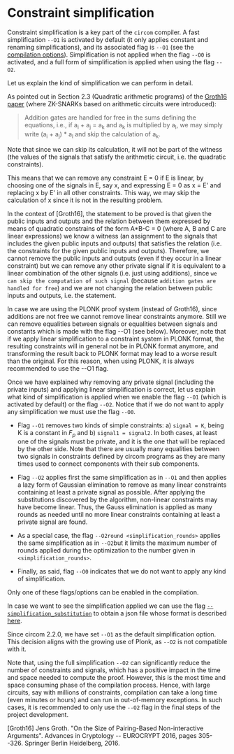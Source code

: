 # Constraint simplification

Constraint simplification is a key part of the `circom` compiler. A fast simplification `--O1` is activated by default (it only applies constant and renaming simplifications), and its associated flag is `--O1` (see the [compilation options](../../getting-started/compilation-options.md)). Simplification is not applied when the flag `--O0` is activated, and a full form of simplification is applied when using the flag `--O2`.

Let us explain the kind of simplification we can perform in detail.

As pointed out in Section 2.3 (Quadratic arithmetic programs) of the [Groth16 paper](https://eprint.iacr.org/2016/260) (where ZK-SNARKs based on arithmetic circuits were introduced): 

> Addition gates are handled for free in the sums defining the equations, i.e., if a<sub>i</sub> + a<sub>j</sub> = a<sub>k</sub> and a<sub>k</sub> is multiplied by a<sub>l</sub>, we may simply write (a<sub>i</sub> + a<sub>j</sub>) * a<sub>l</sub> and skip the calculation of a<sub>k</sub>.

Note that since we can skip its calculation, it will not be part of the witness (the values of the signals that satisfy the arithmetic circuit, i.e. the quadratic constraints).

This means that we can remove any constraint E = 0 if E is linear, by choosing one of the signals in E, say x, and expressing E = 0 as x = E' and replacing x by E' in all other constraints. This way, we may skip the calculation of x since it is not in the resulting problem.

In the context of [Groth16], the statement to be proved is that given the public inputs and outputs and the relation between them expressed by means of quadratic constrains of the form A*B-C = 0 (where A, B and C are linear expressions) we know a witness (an assignment to the signals that includes the given public inputs and outputs) that satisfies the relation (i.e. the constraints for the given public inputs and outputs). Therefore, we cannot remove the public inputs and outputs (even if they occur in a linear constraint) but we can remove any other private signal if it is equivalent to a linear combination of the other signals (i.e. just using additions), since `we can skip the computation of such signal` (because `addition gates are handled for free`) and we are not changing the relation between public inputs and outputs, i.e. the statement.

In case we are using the PLONK proof system (instead of Groth16), since additions are not free we cannot remove linear constraints anymore. Still we can remove equalities between signals or equalities between signals and constants which is made with the flag --O1 (see below). Moreover, note that if we apply linear simplification to a constraint system in PLONK format, the resulting constraints will in general not be in PLONK format anymore, and transforming the result back to PLONK format may lead to a worse result than the original. For this reason, when using PLONK, it is always recommended to use the --O1 flag.

Once we have explained why removing any private signal (including the private inputs) and applying linear simplification is correct, let us explain what kind of simplification is applied when we enable the flag `--O1` (which is activated by default) or the flag `--O2`. Notice that if we do not want to apply any simplification we must use the flag `--O0`.

* Flag ```--O1``` removes two kinds of simple constraints: a) ```signal = K```, being K is a constant in $F_p$ and b) ```signal1 = signal2```. In both cases, at least one of the signals must be private, and it is the one that will be replaced by the other side. Note that there are usually many equalities between two signals in constraints defined by circom programs as they are many times used to connect components with their sub components.
  
* Flag ```--O2``` applies first the same simplification as in `--O1` and then applies a lazy form of Gaussian elimination to remove as many linear constraints containing at least a private signal as possible. After applying the substitutions discovered by the algorithm, non-linear constraints may have become linear. Thus, the Gauss elimination is applied as many rounds as needed until no more linear constraints containing at least a private signal are found.

* As a special case, the flag ```--O2round <simplification_rounds>``` applies the same simplification as in ```--O2```but it limits the maximum number of rounds applied during the optimization to the number given in ```<simplification_rounds>```.

* Finally, as said, flag ```--O0``` indicates that we do not want to apply any kind of simplification.
  
Only one of these flags/options can be enabled in the compilation.

In case we want to see the simplification applied we can use the flag [```--simplification_substitution```](../../getting-started/compilation-options.md) to obtain a json file whose format is described [here](../formats/simplification-json.md).

Since circom 2.2.0, we have set `--O1` as the default simplification option. This decision aligns with the growing use of Plonk, as `--O2` is not compatible with it.

Note that, using the full simplification `--O2` can significantly reduce the number of constraints and signals, which has a positive impact in the time and space needed to compute the proof. However, this is the most time and space consuming phase of the compilation process. Hence, with large circuits, say with millions of constraints, compilation can take a long time (even minutes or hours) and can run in out-of-memory exceptions. In such cases, it is recommended to only use the `--O2` flag in the final steps of the project development.

[Groth16] Jens Groth. "On the Size of Pairing-Based Non-interactive Arguments". Advances in Cryptology -- EUROCRYPT 2016, pages 305--326. Springer Berlin Heidelberg, 2016.
